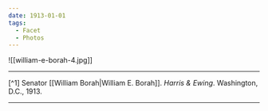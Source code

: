 ```yaml
---
date: 1913-01-01
tags:
  - Facet
  - Photos
---
```

![[william-e-borah-4.jpg]]

---

[^1] Senator [[William Borah|William E. Borah]]. *Harris & Ewing*. Washington, D.C., 1913.

---
